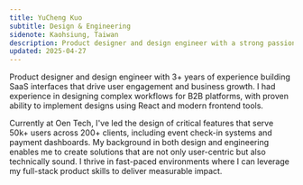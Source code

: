 ```yaml
---
title: YuCheng Kuo
subtitle: Design & Engineering
sidenote: Kaohsiung, Taiwan
description: Product designer and design engineer with a strong passion for crafting seamless digital experiences through a blend of design and code.
updated: 2025-04-27
---
```


Product designer and design engineer with 3+ years of experience building SaaS interfaces that drive user engagement and business growth. I had experience in designing complex workflows for B2B platforms, with proven ability to implement designs using React and modern frontend tools.

Currently at Oen Tech, I've led the design of critical features that serve 50k+ users across 200+ clients, including event check-in systems and payment dashboards. My background in both design and engineering enables me to create solutions that are not only user-centric but also technically sound. I thrive in fast-paced environments where I can leverage my full-stack product skills to deliver measurable impact.
